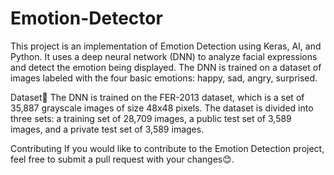 # Emotion-Detector
This project is an implementation of Emotion Detection using Keras, AI, and Python. 
It uses a deep neural network (DNN) to analyze facial expressions and detect the emotion being displayed. 
The DNN is trained on a dataset of images labeled with the four basic emotions: happy, sad, angry, surprised.

Dataset📗
The DNN is trained on the FER-2013 dataset, which is a set of 35,887 grayscale images of size 48x48 pixels. 
The dataset is divided into three sets: a training set of 28,709 images, a public test set of 3,589 images, and a private test set of 3,589 images.

Contributing
If you would like to contribute to the Emotion Detection project, feel free to submit a pull request with your changes😊.
